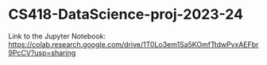 # CS418-DataScience-proj-2023-24
Link to the Jupyter Notebook: https://colab.research.google.com/drive/1T0Lo3em1Sa5KOmfTtdwPvxAEFbr9PcCV?usp=sharing
